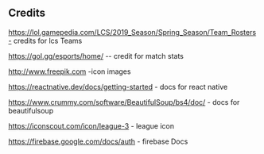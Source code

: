 ## Credits 

 https://lol.gamepedia.com/LCS/2019_Season/Spring_Season/Team_Rosters- credits for lcs Teams
 
 https://gol.gg/esports/home/ -- credit for match stats
 
 http://www.freepik.com  -icon images 
 
 https://reactnative.dev/docs/getting-started - docs for react native
 
 https://www.crummy.com/software/BeautifulSoup/bs4/doc/ - docs for beautifulsoup 
 
 https://iconscout.com/icon/league-3     - league icon 
 
 https://firebase.google.com/docs/auth - firebase Docs
